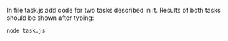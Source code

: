 In file task.js add code for two tasks described in it. Results of both tasks should be shown after typing:

`node task.js`

